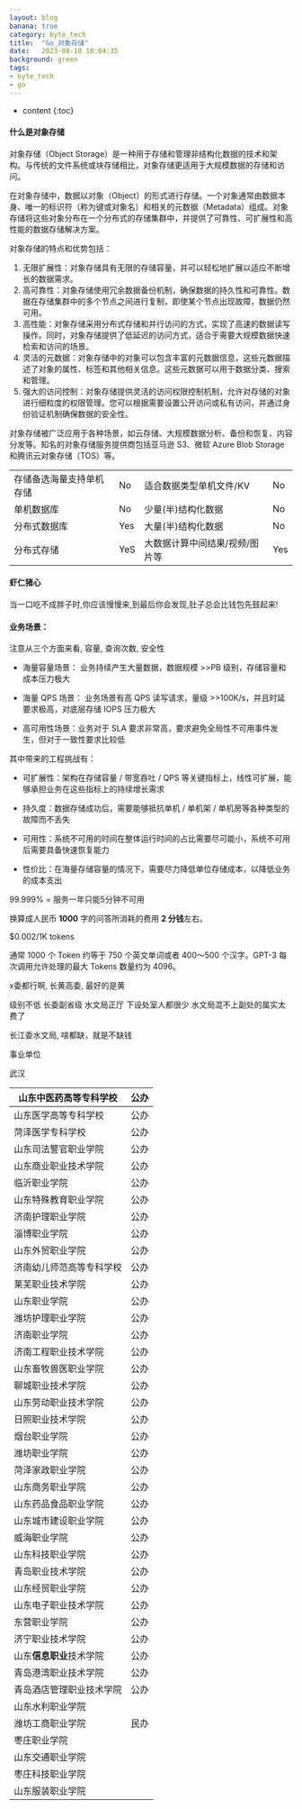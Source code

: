 ```yaml
---
layout: blog
banana: true
category: byte_tech
title:  "Go_对象存储"
date:   2023-08-10 10:04:35
background: green
tags:
- byte_tech
- go
---
```


* content
{:toc}










#### 什么是对象存储

对象存储（Object Storage）是一种用于存储和管理非结构化数据的技术和架构。与传统的文件系统或块存储相比，对象存储更适用于大规模数据的存储和访问。

在对象存储中，数据以对象（Object）的形式进行存储。一个对象通常由数据本身、唯一的标识符（称为键或对象名）和相关的元数据（Metadata）组成。对象存储将这些对象分布在一个分布式的存储集群中，并提供了可靠性、可扩展性和高性能的数据存储解决方案。

对象存储的特点和优势包括：

1. 无限扩展性：对象存储具有无限的存储容量，并可以轻松地扩展以适应不断增长的数据需求。
2. 高可靠性：对象存储使用冗余数据备份机制，确保数据的持久性和可靠性。数据在存储集群中的多个节点之间进行复制，即使某个节点出现故障，数据仍然可用。
3. 高性能：对象存储采用分布式存储和并行访问的方式，实现了高速的数据读写操作。同时，对象存储提供了低延迟的访问方式，适合于需要大规模数据快速检索和访问的场景。
4. 灵活的元数据：对象存储中的对象可以包含丰富的元数据信息，这些元数据描述了对象的属性、标签和其他相关信息。这些元数据可以用于数据分类、搜索和管理。
5. 强大的访问控制：对象存储提供灵活的访问权限控制机制，允许对存储的对象进行细粒度的权限管理。您可以根据需要设置公开访问或私有访问，并通过身份验证机制确保数据的安全性。

对象存储被广泛应用于各种场景，如云存储、大规模数据分析、备份和恢复、内容分发等。知名的对象存储服务提供商包括亚马逊 S3、微软 Azure Blob Storage 和腾讯云对象存储（TOS）等。

|                          |      |                                |      |
| ------------------------ | ---- | ------------------------------ | ---- |
| 存储备选海量支持单机存储 | No   | 适合数据类型单机文件/KV        | No   |
| 单机数据库               | No   | 少量(半)结构化数据             | No   |
| 分布式数据库             | Yes  | 大量(半)结构化数据             | No   |
| 分布式存储               | YeS  | 大数据计算中间结果/视频/图片等 | Yes  |



#### 虾仁猪心

当一口吃不成胖子时,你应该慢慢来,到最后你会发现,肚子总会比钱包先鼓起来!







#### 业务场景：

注意从三个方面来看, 容量, 查询次数, 安全性

- 海量容量场景： 业务持续产生大量数据，数据规模 >>PB 级别，存储容量和成本压力极大

- 海量 QPS 场景： 业务场景有高 QPS 读写请求，量级 >>100K/s，并且时延要求极高，对底层存储 IOPS 压力极大

- 高可用性场景：业务对于 SLA 要求非常高，要求避免全局性不可用事件发生，但对于一致性要求比较低



其中带来的工程挑战有：

- 可扩展性：架构在存储容量 / 带宽吞吐 / QPS 等关键指标上，线性可扩展，能够承担业务在这些指标上的持续增长需求

- 持久度：数据存储成功后，需要能够抵抗单机 / 单机架 / 单机房等各种类型的故障而不丢失

- 可用性：系统不可用的时间在整体运行时间的占比需要尽可能小，系统不可用后需要具备快速恢复能力

- 性价比：在海量存储容量的情况下，需要尽力降低单位存储成本，以降低业务的成本支出





99.999%
= 服务一年只能5分钟不可用





换算成人民币 **1000** 字的问答所消耗的费用 **2 分钱**左右。

$0.002/1K tokens

通常 1000 个 Token 约等于 750 个英文单词或者 400～500 个汉字。GPT-3 每次调用允许处理的最大 Tokens 数量约为 4096。





x委都行啊, 长黄高委, 最好的是黄

级别不低 长委副省级 水文局正厅 下设处室人都很少 水文局混不上副处的属实太费了

长江委水文局, 啥都缺，就是不缺钱

事业单位

武汉



| 山东中医药高等专科学校   | 公办 |
| ------------------------ | ---- |
| 山东医学高等专科学校     | 公办 |
| 菏泽医学专科学校         | 公办 |
| 山东司法警官职业学院     | 公办 |
| 山东商业职业技术学院     | 公办 |
| 临沂职业学院             | 公办 |
| 山东特殊教育职业学院     | 公办 |
| 济南护理职业学院         | 公办 |
| 淄博职业学院             | 公办 |
| 山东外贸职业学院         | 公办 |
| 济南幼儿师范高等专科学校 | 公办 |
| 莱芜职业技术学院         | 公办 |
| 山东职业学院             | 公办 |
| 潍坊护理职业学院         | 公办 |
| 济南职业学院             | 公办 |
| 济南工程职业技术学院     | 公办 |
| 山东畜牧兽医职业学院     | 公办 |
| 聊城职业技术学院         | 公办 |
| 山东劳动职业技术学院     | 公办 |
| 日照职业技术学院         | 公办 |
| 烟台职业学院             | 公办 |
| 潍坊职业学院             | 公办 |
| 菏泽家政职业学院         | 公办 |
| 山东商务职业学院         | 公办 |
| 山东药品食品职业学院     | 公办 |
| 山东城市建设职业学院     | 公办 |
| 威海职业学院             | 公办 |
| 山东科技职业学院         | 公办 |
| 青岛职业技术学院         | 公办 |
| 山东经贸职业学院         | 公办 |
| 山东电子职业技术学院     | 公办 |
| 东营职业学院             | 公办 |
| 济宁职业技术学院         | 公办 |
| 山东**信息职业**技术学院 | 公办 |
| 青岛港湾职业技术学院     | 公办 |
| 青岛酒店管理职业技术学院 | 公办 |
| 山东水利职业学院         |      |
| 潍坊工商职业学院         | 民办 |
| 枣庄职业学院             |      |
| 山东交通职业学院         |      |
| 枣庄科技职业学院         |      |
| 山东服装职业学院         |      |
